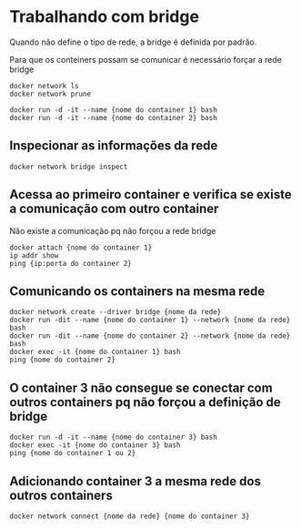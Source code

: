 # Trabalhando com bridge

Quando não define o tipo de rede, a bridge é definida por padrão.

Para que os conteiners possam se comunicar é necessário forçar a rede bridge

```
docker network ls
docker network prune
```

```
docker run -d -it --name {nome do container 1} bash
docker run -d -it --name {nome do container 2} bash
```

## Inspecionar as informações da rede

```
docker network bridge inspect
```

## Acessa ao primeiro container e verifica se existe a comunicação com outro container

Não existe a comunicação pq não forçou a rede bridge

```
docker attach {nome do container 1}
ip addr show
ping {ip:porta do container 2}
```

## Comunicando os containers na mesma rede

```
docker network create --driver bridge {nome da rede}
docker run -dit --name {nome do container 1} --network {nome da rede} bash
docker run -dit --name {nome do container 2} --network {nome da rede} bash
docker exec -it {nome do container 1} bash
ping {nome do container 2}
```

## O container 3 não consegue se conectar com outros containers pq não forçou a definição de bridge

```
docker run -d -it --name {nome do container 3} bash
docker exec -it {nome do container 3} bash
ping {nome do container 1 ou 2}
```

## Adicionando container 3 a mesma rede dos outros containers

```
docker network connect {nome da rede} {nome do container 3}
```